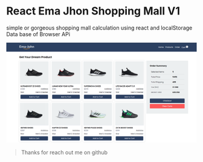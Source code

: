 # React Ema Jhon Shopping Mall V1

simple or gorgeous shopping mall calculation using react and localStorage Data base of Browser APi

![imageScreenshot](./preview.png)

> Thanks for reach out me on github
